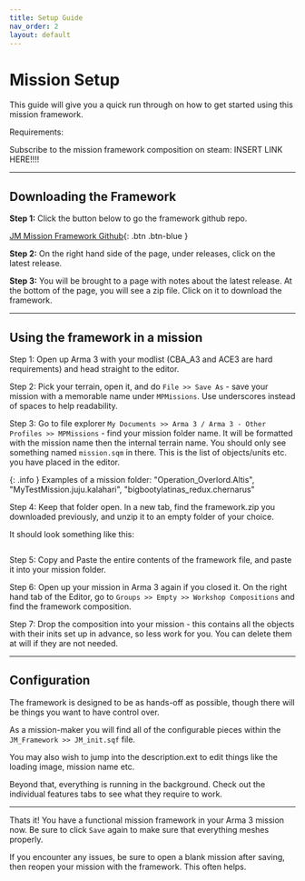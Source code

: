 ```yaml
---
title: Setup Guide
nav_order: 2
layout: default
---
```


# Mission Setup

This guide will give you a quick run through on how to get started using this mission framework.

Requirements:

Subscribe to the mission framework composition on steam: INSERT LINK HERE!!!!

---

## Downloading the Framework

<strong>Step 1:</strong> Click the button below to go the framework github repo.

[JM Mission Framework Github](https://github.com/Jamio/JM_MissionFramework){: .btn .btn-blue }

<strong>Step 2:</strong> On the right hand side of the page, under releases, click on the latest release.

<strong>Step 3:</strong> You will be brought to a page with notes about the latest release. At the bottom of the page, you will see a zip file. Click on it to download the framework.


---

## Using the framework in a mission


Step 1: Open up Arma 3 with your modlist (CBA_A3 and ACE3 are hard requirements) and head straight to the editor.

Step 2: Pick your terrain, open it, and do `File >> Save As` - save your mission with a memorable name under `MPMissions`. Use underscores instead of spaces to help readability.

Step 3: Go to file explorer `My Documents >> Arma 3 / Arma 3 - Other Profiles >> MPMissions` - find your mission folder name. It will be formatted with the mission name then the internal terrain name. You should only see something named `mission.sqm` in there. This is the list of objects/units etc. you have placed in the editor.

{: .info }
Examples of a mission folder: "Operation_Overlord.Altis", "MyTestMission.juju.kalahari", "bigbootylatinas_redux.chernarus"

Step 4: Keep that folder open. In a new tab, find the framework.zip you downloaded previously, and unzip it to an empty folder of your choice.

It should look something like this:

<img goes here>

Step 5: Copy and Paste the entire contents of the framework file, and paste it into your mission folder.

Step 6: Open up your mission in Arma 3 again if you closed it. On the right hand tab of the Editor, go to `Groups >> Empty >> Workshop Compositions` and find the framework composition.

Step 7: Drop the composition into your mission - this contains all the objects with their inits set up in advance, so less work for you. You can delete them at will if they are not needed.

---

## Configuration

The framework is designed to be as hands-off as possible, though there will be things you want to have control over.

As a mission-maker you will find all of the configurable pieces within the `JM_Framework >> JM_init.sqf` file.

You may also wish to jump into the description.ext to edit things like the loading image, mission name etc.

Beyond that, everything is running in the background. Check out the individual features tabs to see what they require to work.

---

Thats it! You have a functional mission framework in your Arma 3 mission now. Be sure to click `Save` again to make sure that everything meshes properly.

If you encounter any issues, be sure to open a blank mission after saving, then reopen your mission with the framework. This often helps.


